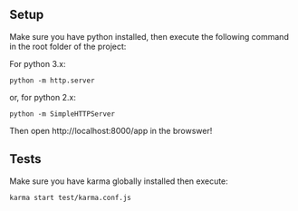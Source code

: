 ## Setup

Make sure you have python installed, then execute the following command in the root folder of the project:

For python 3.x:

	python -m http.server

or, for python 2.x:

	python -m SimpleHTTPServer

Then open http://localhost:8000/app in the browswer!

## Tests

Make sure you have karma globally installed then execute:

	karma start test/karma.conf.js
